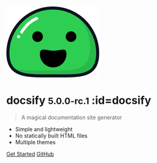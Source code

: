 <!-- markdownlint-disable first-line-h1 -->

![logo](_media/icon.svg)

# docsify <small>5.0.0-rc.1</small> :id=docsify

> A magical documentation site generator

- Simple and lightweight
- No statically built HTML files
- Multiple themes

[Get Started](#docsify)
[GitHub](https://github.com/docsifyjs/docsify/)

<!-- ![color](#f0f0f0) -->
<!-- ![](/_media/icon.svg) -->
